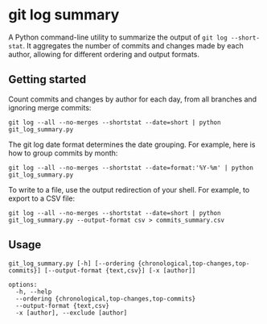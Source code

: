 # git log summary

A Python command-line utility to summarize the output of `git log --short-stat`. It aggregates the number of commits and changes made by each author, allowing for different ordering and output formats.

## Getting started

Count commits and changes by author for each day, from all branches and ignoring merge commits:
```
git log --all --no-merges --shortstat --date=short | python git_log_summary.py
```

The git log date format determines the date grouping. For example, here is how to group commits by month:
```
git log --all --no-merges --shortstat --date=format:'%Y-%m' | python git_log_summary.py
```

To write to a file, use the output redirection of your shell. For example, to export to a CSV file:

```
git log --all --no-merges --shortstat --date=short | python git_log_summary.py --output-format csv > commits_summary.csv
```

## Usage
```
git_log_summary.py [-h] [--ordering {chronological,top-changes,top-commits}] [--output-format {text,csv}] [-x [author]]

options:
  -h, --help                                        
  --ordering {chronological,top-changes,top-commits}
  --output-format {text,csv}                        
  -x [author], --exclude [author]
```